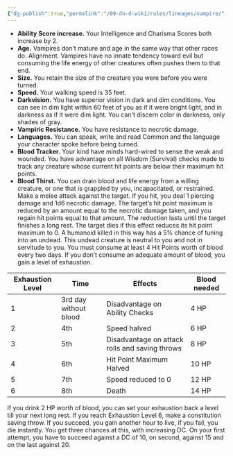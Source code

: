```yaml
---
{"dg-publish":true,"permalink":"/09-dn-d-wiki/rules/lineages/vampire/","tags":["race"]}
---
```



- **Ability Score increase.** Your Intelligence and Charisma Scores both increase by 2.
- **Age.** Vampires don’t mature and age in the same way that other races do. Alignment. Vampires have no innate tendency toward evil but consuming the life energy of other creatures often pushes them to that end.
- **Size.** You retain the size of the creature you were before you were turned.
- **Speed.** Your walking speed is 35 feet. 
- **Darkvision.** You have superior vision in dark and dim conditions. You can see in dim light within 60 feet of you as if it were bright light, and in darkness as if it were dim light. You can't discern color in darkness, only shades of gray. 
- **Vampiric Resistance.** You have resistance to necrotic damage.
- **Languages.** You can speak, write and read Common and the language your character spoke before being turned. 
- **Blood Tracker.** Your kind have minds hard-wired to sense the weak and wounded. You have advantage on all Wisdom (Survival) checks made to track any creature whose current hit points are below their maximum hit points.
- **Blood Thirst.** You can drain blood and life energy from a willing creature, or one that is grappled by you, incapacitated, or restrained. Make a melee attack against the target. If you hit, you deal 1 piercing damage and 1d6 necrotic damage. The target’s hit point maximum is reduced by an amount equal to the necrotic damage taken, and you regain hit points equal to that amount. The reduction lasts until the target finishes a long rest. 
   The target dies if this effect reduces its hit point maximum to 0. A humanoid killed in this way has a 5% chance of tuning into an undead. This undead creature is neutral to you and not in servitude to you. 
   You must consume at least 4 Hit Points worth of blood every two days. If you don’t consume an adequate amount of blood, you gain a level of exhaustion. 

Exhaustion Level | Time | Effects | Blood needed 
-- | -- | -- | -- 
1 | 3rd day without blood | Disadvantage on Ability Checks | 4 HP 
2 | 4th	| Speed halved	| 6 HP
3 | 5th | Disadvantage on attack rolls and saving throws | 8 HP
4 | 6th	| Hit Point Maximum Halved | 10 HP
5 | 7th	| Speed reduced to 0 | 12 HP
6 | 8th	| Death	| 14 HP

If you drink 2 HP worth of blood, you can set your exhaustion back a level till your next long rest. 
If you reach Exhaustion Level 6, make a constitution saving throw. If you succeed, you gain another hour to live, if you fail, you die instantly. You get three chances at this, with increasing DC. On your first attempt, you have to succeed against a DC of 10, on second, against 15 and on the last against 20.